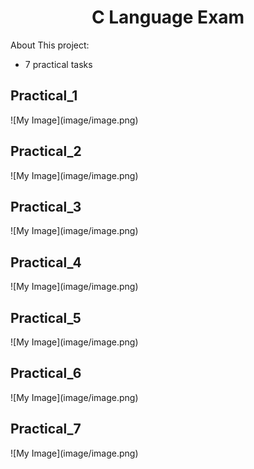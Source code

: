 <h1 align="center">C Language Exam</h1>

About This project:

-   7 practical tasks

<!-- ### Output Program -->

<h2>Practical_1</h2>
![My Image](image/image.png)
<h2>Practical_2</h2>
![My Image](image/image.png)
<h2>Practical_3</h2>
![My Image](image/image.png)
<h2>Practical_4</h2>
![My Image](image/image.png)
<h2>Practical_5</h2>
![My Image](image/image.png)
<h2>Practical_6</h2>
![My Image](image/image.png)
<h2>Practical_7</h2>
![My Image](image/image.png)
